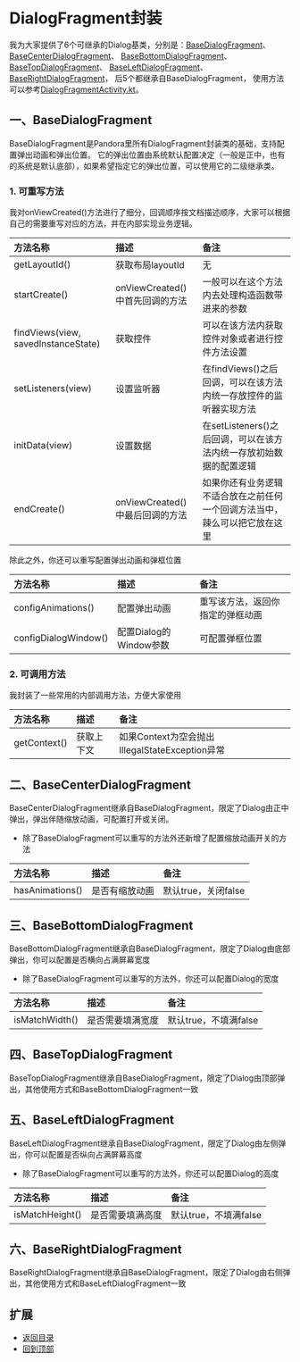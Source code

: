 # DialogFragment封装
我为大家提供了6个可继承的Dialog基类，分别是：[BaseDialogFragment](https://github.com/LZ9/AgileDevKt/blob/master/pandora/document/pandora_dialogfragment.md#一basedialogfragment)、
[BaseCenterDialogFragment](https://github.com/LZ9/AgileDevKt/blob/master/pandora/document/pandora_dialogfragment.md#二basecenterdialogfragment)、
[BaseBottomDialogFragment](https://github.com/LZ9/AgileDevKt/blob/master/pandora/document/pandora_dialogfragment.md#三basebottomdialogfragment)、
[BaseTopDialogFragment](https://github.com/LZ9/AgileDevKt/blob/master/pandora/document/pandora_dialogfragment.md#四basetopdialogfragment)、
[BaseLeftDialogFragment](https://github.com/LZ9/AgileDevKt/blob/master/pandora/document/pandora_dialogfragment.md#五baseleftdialogfragment)、
[BaseRightDialogFragment](https://github.com/LZ9/AgileDevKt/blob/master/pandora/document/pandora_dialogfragment.md#六baserightdialogfragment)，
后5个都继承自BaseDialogFragment，
使用方法可以参考[DialogFragmentActivity.kt](https://github.com/LZ9/AgileDevKt/blob/master/app/src/main/java/com/lodz/android/agiledevkt/modules/dialogfragment/DialogFragmentActivity.kt)。

## 一、BaseDialogFragment
BaseDialogFragment是Pandora里所有DialogFragment封装类的基础，支持配置弹出动画和弹出位置。
它的弹出位置由系统默认配置决定（一般是正中，也有的系统是默认底部），如果希望指定它的弹出位置，可以使用它的二级继承类。

### 1. 可重写方法
我对onViewCreated()方法进行了细分，回调顺序按文档描述顺序，大家可以根据自己的需要重写对应的方法，并在内部实现业务逻辑。

方法名称|描述|备注
:---|:---|:---
getLayoutId()|获取布局layoutId|无
startCreate()|onViewCreated()中首先回调的方法|一般可以在这个方法内去处理构造函数带进来的参数
findViews(view, savedInstanceState)|获取控件|可以在该方法内获取控件对象或者进行控件方法设置
setListeners(view)|设置监听器|在findViews()之后回调，可以在该方法内统一存放控件的监听器实现方法
initData(view)|设置数据|在setListeners()之后回调，可以在该方法内统一存放初始数据的配置逻辑
endCreate()|onViewCreated()中最后回调的方法|如果你还有业务逻辑不适合放在之前任何一个回调方法当中，辣么可以把它放在这里

除此之外，你还可以重写配置弹出动画和弹框位置

方法名称|描述|备注
:---|:---|:---
configAnimations()|配置弹出动画|重写该方法，返回你指定的弹框动画
configDialogWindow()|配置Dialog的Window参数|可配置弹框位置

### 2. 可调用方法
我封装了一些常用的内部调用方法，方便大家使用

方法名称|描述|备注
:---|:---|:---
getContext()|获取上下文|如果Context为空会抛出IllegalStateException异常

## 二、BaseCenterDialogFragment
BaseCenterDialogFragment继承自BaseDialogFragment，限定了Dialog由正中弹出，弹出伴随缩放动画，可配置打开或关闭。

 - 除了BaseDialogFragment可以重写的方法外还新增了配置缩放动画开关的方法

方法名称|描述|备注
:---|:---|:---
hasAnimations()|是否有缩放动画|默认true，关闭false

## 三、BaseBottomDialogFragment
BaseBottomDialogFragment继承自BaseDialogFragment，限定了Dialog由底部弹出，你可以配置是否横向占满屏幕宽度

 - 除了BaseDialogFragment可以重写的方法外，你还可以配置Dialog的宽度

方法名称|描述|备注
:---|:---|:---
isMatchWidth()|是否需要填满宽度|默认true，不填满false

## 四、BaseTopDialogFragment
BaseTopDialogFragment继承自BaseDialogFragment，限定了Dialog由顶部弹出，其他使用方式和BaseBottomDialogFragment一致

## 五、BaseLeftDialogFragment
BaseLeftDialogFragment继承自BaseDialogFragment，限定了Dialog由左侧弹出，你可以配置是否纵向占满屏幕高度

 - 除了BaseDialogFragment可以重写的方法外，你还可以配置Dialog的高度

方法名称|描述|备注
:---|:---|:---
isMatchHeight()|是否需要填满高度|默认true，不填满false

## 六、BaseRightDialogFragment
BaseRightDialogFragment继承自BaseDialogFragment，限定了Dialog由右侧弹出，其他使用方式和BaseLeftDialogFragment一致

## 扩展
- [返回目录](https://github.com/LZ9/AgileDevKt/blob/master/pandora/document/readme_pandora.md)
- [回到顶部](https://github.com/LZ9/AgileDevKt/blob/master/pandora/document/pandora_dialogfragment.md#dialogfragment封装)